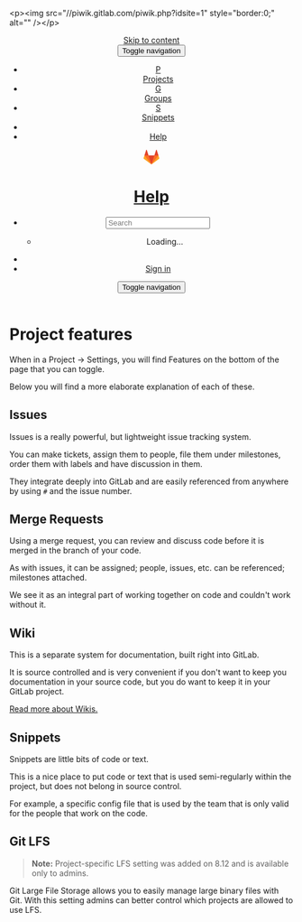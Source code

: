 <!DOCTYPE html>
<!-- saved from url=(0052)https://gitlab.com/help/workflow/project_features.md -->
<html class="" lang="en"><head prefix="og: http://ogp.me/ns#"><meta http-equiv="Content-Type" content="text/html; charset=UTF-8">

<meta content="IE=edge" http-equiv="X-UA-Compatible">
<meta content="object" property="og:type">
<meta content="GitLab" property="og:site_name">
<meta content="Project features · Workflow · Help" property="og:title">
<meta content="GitLab.com" property="og:description">
<meta content="https://gitlab.com/assets/gitlab_logo-7ae504fe4f68fdebb3c2034e36621930cd36ea87924c11ff65dbcb8ed50dca58.png" property="og:image">
<meta content="https://gitlab.com/help/workflow/project_features.md" property="og:url">
<meta content="summary" property="twitter:card">
<meta content="Project features · Workflow · Help" property="twitter:title">
<meta content="GitLab.com" property="twitter:description">
<meta content="https://gitlab.com/assets/gitlab_logo-7ae504fe4f68fdebb3c2034e36621930cd36ea87924c11ff65dbcb8ed50dca58.png" property="twitter:image">

<title>Project features · Workflow · Help · GitLab</title>
<meta content="GitLab.com" name="description">
<link rel="shortcut icon" type="image/x-icon" href="https://gitlab.com/assets/favicon-075eba76312e8421991a0c1f89a89ee81678bcde72319dd3e8047e2a47cd3a42.ico" id="favicon">
<link rel="stylesheet" media="all" href="./Test_files/application-6a9fe2c33b8b16c8edbae2e8b770f63a8b692869438cb6a69ba65e1e90e9b3ac.css">
<link rel="stylesheet" media="print" href="./Test_files/print-87bb95ae825e1039facb71c62197dad696049012bb8cfeb76bb57c3a4aa865a6.css">

<script type="text/javascript" async="" defer="" src="./Test_files/piwik.js.tải xuống"></script><script>
//<![CDATA[
window.gon={};gon.api_version="v4";gon.default_avatar_url="https:\/\/gitlab.com\/assets\/no_avatar-849f9c04a3a0d0cea2424ae97b27447dc64a7dbfae83c036c45b403392f0e8ba.png";gon.max_file_size=10;gon.asset_host=null;gon.relative_url_root="";gon.shortcuts_path="\/help\/shortcuts";gon.user_color_scheme="white";gon.katex_css_url="\/assets\/katex-e46cafe9c3fa73920a7c2c063ee8bb0613e0cf85fd96a3aea25f8419c4bfcfba.css";gon.katex_js_url="\/assets\/katex-04bcf56379fcda0ee7c7a63f71d0fc15ffd2e014d017cd9d51fd6554dfccf40a.js";gon.sentry_dsn="https:\/\/526a2f38a53d44e3a8e69bfa001d1e8b@sentry.gitlap.com\/15";gon.gitlab_url="https:\/\/gitlab.com";gon.test=false;gon.revision="b004167";
//]]>
</script>
<script src="./Test_files/runtime.dbf96333b46669cc8da6.bundle.js.tải xuống"></script>
<script src="./Test_files/common.4f3bac84454460f63ee6.bundle.js.tải xuống"></script>
<script src="./Test_files/main.56b5e32c3748e858c780.bundle.js.tải xuống"></script>
<script src="./Test_files/raven.00d198587838de077782.bundle.js.tải xuống"></script>


<meta name="csrf-param" content="authenticity_token">
<meta name="csrf-token" content="Xa1JEeBbyKK+XdvBO7AB4D5iSfSgUiCkIs6EpFrC0WXJNZlfMlSMrebU9ZhN4ZPcyIui9qoRGS05cLkQAbt/zA==">
<meta content="origin-when-cross-origin" name="referrer">
<meta content="width=device-width, initial-scale=1, maximum-scale=1" name="viewport">
<meta content="#474D57" name="theme-color">
<link rel="apple-touch-icon" type="image/x-icon" href="https://gitlab.com/assets/touch-icon-iphone-5a9cee0e8a51212e70b90c87c12f382c428870c0ff67d1eb034d884b78d2dae7.png">
<link rel="apple-touch-icon" type="image/x-icon" href="https://gitlab.com/assets/touch-icon-ipad-a6eec6aeb9da138e507593b464fdac213047e49d3093fc30e90d9a995df83ba3.png" sizes="76x76">
<link rel="apple-touch-icon" type="image/x-icon" href="https://gitlab.com/assets/touch-icon-iphone-retina-72e2aadf86513a56e050e7f0f2355deaa19cc17ed97bbe5147847f2748e5a3e3.png" sizes="120x120">
<link rel="apple-touch-icon" type="image/x-icon" href="https://gitlab.com/assets/touch-icon-ipad-retina-8ebe416f5313483d9c1bc772b5bbe03ecad52a54eba443e5215a22caed2a16a2.png" sizes="152x152">
<link color="rgb(226, 67, 41)" href="https://gitlab.com/assets/logo-d36b5212042cebc89b96df4bf6ac24e43db316143e89926c0db839ff694d2de4.svg" rel="mask-icon">
<meta content="/assets/msapplication-tile-1196ec67452f618d39cdd85e2e3a542f76574c071051ae7effbfde01710eb17d.png" name="msapplication-TileImage">
<meta content="#30353E" name="msapplication-TileColor">


<!-- Piwik -->
<script>
  var _paq = _paq || [];
  _paq.push(['trackPageView']);
  _paq.push(['enableLinkTracking']);
  (function() {
    var u="//piwik.gitlab.com/";
    _paq.push(['setTrackerUrl', u+'piwik.php']);
    _paq.push(['setSiteId', 1]);
    var d=document, g=d.createElement('script'), s=d.getElementsByTagName('script')[0];
    g.type='text/javascript'; g.async=true; g.defer=true; g.src=u+'piwik.js'; s.parentNode.insertBefore(g,s);
  })();
</script>
<noscript>&lt;p&gt;&lt;img src="//piwik.gitlab.com/piwik.php?idsite=1" style="border:0;" alt="" /&gt;&lt;/p&gt;</noscript>
<!-- End Piwik Code -->


</head>

<body class="" data-group="" data-page="help:show" data-project="">
<header class="navbar navbar-gitlab">
<a class="sr-only gl-accessibility" href="https://gitlab.com/help/workflow/project_features.md#content-body" tabindex="1">Skip to content</a>
<div class="container-fluid">
<div class="header-content">
<div class="dropdown global-dropdown">
<button class="global-dropdown-toggle" data-toggle="dropdown" type="button">
<span class="sr-only">Toggle navigation</span>
<i aria-hidden="true" class="fa fa-bars"></i>
</button>
<div class="dropdown-menu-nav global-dropdown-menu">
<ul>
<li class="home"><a title="Projects" class="dashboard-shortcuts-projects" href="https://gitlab.com/explore"><div class="shortcut-mappings">
<div class="key">
<i aria-label="hidden" class="fa fa-arrow-up"></i>
P
</div>
</div>
<span>
Projects
</span>
</a></li><li class=""><a title="Groups" class="dashboard-shortcuts-groups" href="https://gitlab.com/explore/groups"><div class="shortcut-mappings">
<div class="key">
<i aria-label="hidden" class="fa fa-arrow-up"></i>
G
</div>
</div>
<span>
Groups
</span>
</a></li><li class=""><a title="Snippets" class="dashboard-shortcuts-snippets" href="https://gitlab.com/explore/snippets"><div class="shortcut-mappings">
<div class="key">
<i aria-label="hidden" class="fa fa-arrow-up"></i>
S
</div>
</div>
<span>
Snippets
</span>
</a></li><li class="divider"></li>
<li class="active"><a title="Help" href="https://gitlab.com/help"><span>
Help
</span>
</a></li></ul>

</div>
</div>
<div class="header-logo">
<a class="home" title="Dashboard" id="logo" href="https://gitlab.com/"><svg width="28" height="28" class="tanuki-logo" viewBox="0 0 36 36">
  <path class="tanuki-shape tanuki-left-ear" fill="#e24329" d="M2 14l9.38 9v-9l-4-12.28c-.205-.632-1.176-.632-1.38 0z"></path>
  <path class="tanuki-shape tanuki-right-ear" fill="#e24329" d="M34 14l-9.38 9v-9l4-12.28c.205-.632 1.176-.632 1.38 0z"></path>
  <path class="tanuki-shape tanuki-nose" fill="#e24329" d="M18,34.38 3,14 33,14 Z"></path>
  <path class="tanuki-shape tanuki-left-eye" fill="#fc6d26" d="M18,34.38 11.38,14 2,14 6,25Z"></path>
  <path class="tanuki-shape tanuki-right-eye" fill="#fc6d26" d="M18,34.38 24.62,14 34,14 30,25Z"></path>
  <path class="tanuki-shape tanuki-left-cheek" fill="#fca326" d="M2 14L.1 20.16c-.18.565 0 1.2.5 1.56l17.42 12.66z"></path>
  <path class="tanuki-shape tanuki-right-cheek" fill="#fca326" d="M34 14l1.9 6.16c.18.565 0 1.2-.5 1.56L18 34.38z"></path>
</svg>

</a></div>
<div class="title-container">
<h1 class="title"><a href="https://gitlab.com/help">Help</a></h1>
</div>
<div class="navbar-collapse collapse">
<ul class="nav navbar-nav">
<li class="hidden-sm hidden-xs">
<div class="search search-form">
<form class="navbar-form" action="https://gitlab.com/search" accept-charset="UTF-8" method="get"><input name="utf8" type="hidden" value="✓"><div class="search-input-container">
<div class="search-input-wrap">
<div class="dropdown" data-url="/search/autocomplete">
<input type="search" name="search" id="search" placeholder="Search" class="search-input dropdown-menu-toggle no-outline js-search-dashboard-options disabled" spellcheck="false" tabindex="1" autocomplete="off" data-toggle="dropdown" data-issues-path="https://gitlab.com/dashboard/issues" data-mr-path="https://gitlab.com/dashboard/merge_requests" value="">
<div class="dropdown-menu dropdown-select">
<div class="dropdown-content"><ul>
<li>
<a class="is-focused dropdown-menu-empty-link">
Loading...
</a>
</li>
</ul>
</div><div class="dropdown-loading"><i aria-hidden="true" class="fa fa-spinner fa-spin"></i></div>
</div>
<i class="search-icon"></i>
<i class="clear-icon js-clear-input"></i>
</div>
</div>
</div>
<input type="hidden" name="group_id" id="group_id" class="js-search-group-options">
<input type="hidden" name="project_id" id="search_project_id" value="" class="js-search-project-options">
<input type="hidden" name="repository_ref" id="repository_ref">

<div class="search-autocomplete-opts hide" data-autocomplete-path="/search/autocomplete"></div>
</form></div>

</li>
<li class="visible-sm-inline-block visible-xs-inline-block">
<a title="Search" aria-label="Search" data-toggle="tooltip" data-placement="bottom" data-container="body" href="https://gitlab.com/search"><i aria-hidden="true" class="fa fa-search"></i>
</a></li>
<li>
<div>
<a class="btn btn-sign-in btn-success" href="https://gitlab.com/users/sign_in?redirect_to_referer=yes">Sign in</a>
</div>
</li>
</ul>
</div>
<button class="navbar-toggle" type="button">
<span class="sr-only">Toggle navigation</span>
<i aria-hidden="true" class="fa fa-ellipsis-v"></i>
</button>

</div>
</div>
</header>


<div class="page-with-sidebar">
<div class="content-wrapper">
<div class="alert-wrapper">


<div class="flash-container flash-container-page">
</div>


</div>
<div class="container-fluid container-limited ">
<div class="content" id="content-body">
<div class="documentation wiki">
<h1 dir="auto">
<a id="user-content-project-features" class="anchor" href="https://gitlab.com/help/workflow/project_features.md#project-features" aria-hidden="true"></a>Project features</h1>

<p dir="auto">When in a Project -&gt; Settings, you will find Features on the bottom of the page that you can toggle.</p>

<p dir="auto">Below you will find a more elaborate explanation of each of these.</p>

<h2 dir="auto">
<a id="user-content-issues" class="anchor" href="https://gitlab.com/help/workflow/project_features.md#issues" aria-hidden="true"></a>Issues</h2>

<p dir="auto">Issues is a really powerful, but lightweight issue tracking system.</p>

<p dir="auto">You can make tickets, assign them to people, file them under milestones, order them with labels and have discussion in them.</p>

<p dir="auto">They integrate deeply into GitLab and are easily referenced from anywhere by using <code>#</code> and the issue number.</p>

<h2 dir="auto">
<a id="user-content-merge-requests" class="anchor" href="https://gitlab.com/help/workflow/project_features.md#merge-requests" aria-hidden="true"></a>Merge Requests</h2>

<p dir="auto">Using a merge request, you can review and discuss code before it is merged in the branch of your code.</p>

<p dir="auto">As with issues, it can be assigned; people, issues, etc. can be referenced; milestones attached.</p>

<p dir="auto">We see it as an integral part of working together on code and couldn't work without it.</p>

<h2 dir="auto">
<a id="user-content-wiki" class="anchor" href="https://gitlab.com/help/workflow/project_features.md#wiki" aria-hidden="true"></a>Wiki</h2>

<p dir="auto">This is a separate system for documentation, built right into GitLab.</p>

<p dir="auto">It is source controlled and is very convenient if you don't want to keep you documentation in your source code, but you do want to keep it in your GitLab project.</p>

<p dir="auto"><a href="https://gitlab.com/help/user/project/wiki/index.md">Read more about Wikis.</a></p>

<h2 dir="auto">
<a id="user-content-snippets" class="anchor" href="https://gitlab.com/help/workflow/project_features.md#snippets" aria-hidden="true"></a>Snippets</h2>

<p dir="auto">Snippets are little bits of code or text.</p>

<p dir="auto">This is a nice place to put code or text that is used semi-regularly within the project, but does not belong in source control.</p>

<p dir="auto">For example, a specific config file that is used by the team that is only valid for the people that work on the code.</p>

<h2 dir="auto">
<a id="user-content-git-lfs" class="anchor" href="https://gitlab.com/help/workflow/project_features.md#git-lfs" aria-hidden="true"></a>Git LFS</h2>

<blockquote dir="auto">
<p><strong>Note:</strong> Project-specific LFS setting was added on 8.12 and is available only to admins.</p>
</blockquote>

<p dir="auto">Git Large File Storage allows you to easily manage large binary files with Git.
With this setting admins can better control which projects are allowed to use 
LFS. </p>
</div>

</div>
</div>
</div>
</div>






<div class="device-xs visible-xs"></div><div class="device-sm visible-sm"></div><div class="device-md visible-md"></div><div class="device-lg visible-lg"></div></body></html>